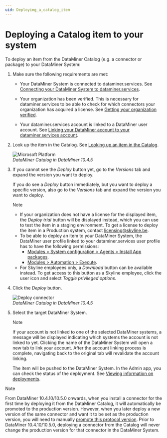 ```yaml
---
uid: Deploying_a_catalog_item
---
```


# Deploying a Catalog item to your system

To deploy an item from the DataMiner Catalog (e.g. a connector or package) to your DataMiner System:

1. Make sure the following requirements are met:

   - Your DataMiner System is connected to dataminer.services. See [Connecting your DataMiner System to dataminer.services](xref:Connecting_your_DataMiner_System_to_the_cloud).

   - Your organization has been verified. This is necessary for dataminer.services to be able to check for which connectors your organization has acquired a license. See [Getting your organization verified](xref:CloudConnectionVerification).

   - Your dataminer.services account is linked to a DataMiner user account. See [Linking your DataMiner account to your dataminer.services account](xref:Linking_your_DataMiner_and_DCP_account).

1. Look up the item in the Catalog. See [Looking up an item in the Catalog](xref:Looking_up_an_item_in_the_catalog).

   ![Microsoft Platform](~/user-guide/images/Catalog_Microsoft.png)<br>*DataMiner Catalog in DataMiner 10.4.5*

1. If you cannot see the *Deploy* button yet, go to the *Versions* tab and expand the version you want to deploy.

   If you do see a *Deploy* button immediately, but you want to deploy a specific version, also go to the *Versions* tab and expand the version you want to deploy.

   > [!NOTE]
   >
   > - If your organization does not have a license for the displayed item, the *Deploy trial* button will be displayed instead, which you can use to test the item in a staging environment. To get a license to deploy the item in a Production system, contact <licensing@skyline.be>.<!-- RN 39205 -->
   > - To be able to deploy an item to your DataMiner System, the DataMiner user profile linked to your dataminer.services user profile has to have the following permissions:
   >   - [Modules > System configuration > Agents > Install App packages](xref:DataMiner_user_permissions#modules--system-configuration--agents--install-app-packages).
   >   - [Modules > Automation > Execute](xref:DataMiner_user_permissions#modules--automation--execute).
   > - For Skyline employees only, a *Download* button can be available instead. To get access to this button as a Skyline employee, click the user icon and select *Toggle privileged options*.

1. Click the *Deploy* button.

   ![Deploy connector](~/user-guide/images/Catalog_Deploy_Account_Not_Linked.png)<br>*DataMiner Catalog in DataMiner 10.4.5*

1. Select the target DataMiner System.

    > [!NOTE]
    > If your account is not linked to one of the selected DataMiner systems, a message will be displayed indicating which systems the account is not linked to yet.
    > Clicking the name of the DataMiner System will open a new tab to link your account.
    > After the account linking process is complete, navigating back to the original tab will revalidate the account linking.

   The item will be pushed to the DataMiner System. In the Admin app, you can check the status of the deployment. See [Viewing information on deployments](xref:Viewing_info_on_deployments).

> [!NOTE]
> From DataMiner 10.4.10/10.5.0 onwards<!--RN 40291-->, when you install a connector for the first time by deploying it from the DataMiner Catalog, it will automatically be promoted to the production version. However, when you later deploy a new version of the same connector and want it to be set as the production version, you will need to manually [promote this protocol version](xref:Promoting_a_protocol_version_to_production_version). Prior to DataMiner 10.4.10/10.5.0, deploying a connector from the Catalog will never change the production version for that connector in the DataMiner System.
